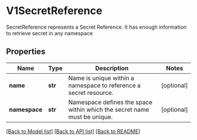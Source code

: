 # V1SecretReference

SecretReference represents a Secret Reference. It has enough information to retrieve secret in any namespace

## Properties
Name | Type | Description | Notes
------------ | ------------- | ------------- | -------------
**name** | **str** | Name is unique within a namespace to reference a secret resource. | [optional] 
**namespace** | **str** | Namespace defines the space within which the secret name must be unique. | [optional] 

[[Back to Model list]](../README.md#documentation-for-models) [[Back to API list]](../README.md#documentation-for-api-endpoints) [[Back to README]](../README.md)


